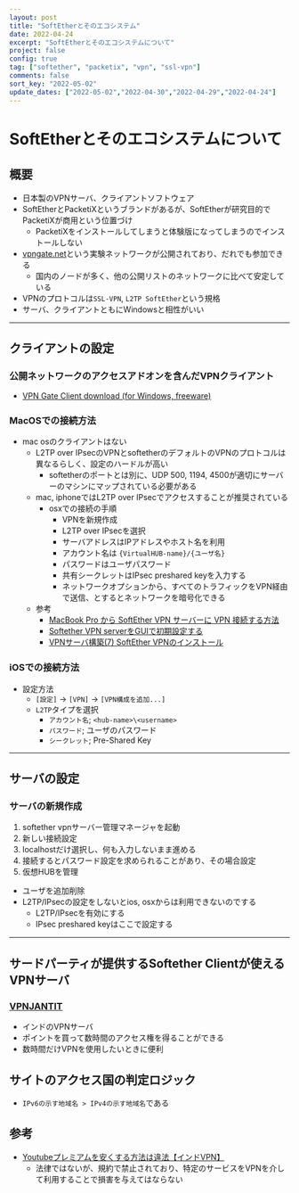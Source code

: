 ```yaml
---
layout: post
title: "SoftEtherとそのエコシステム"
date: 2022-04-24
excerpt: "SoftEtherとそのエコシステムについて"
project: false
config: true
tag: ["softether", "packetix", "vpn", "ssl-vpn"]
comments: false
sort_key: "2022-05-02"
update_dates: ["2022-05-02","2022-04-30","2022-04-29","2022-04-24"]
---
```


# SoftEtherとそのエコシステムについて

## 概要
 - 日本製のVPNサーバ、クライアントソフトウェア
 - SoftEtherとPacketiXというブランドがあるが、SoftEtherが研究目的でPacketiXが商用という位置づけ
   - PacketiXをインストールしてしまうと体験版になってしまうのでインストールしない
 - [vpngate.net](https://www.vpngate.net/ja/)という実験ネットワークが公開されており、だれでも参加できる
   - 国内のノードが多く、他の公開リストのネットワークに比べて安定している
 - VPNのプロトコルは`SSL-VPN`, `L2TP SoftEther`という規格
 - サーバ、クライアントともにWindowsと相性がいい

---

## クライアントの設定

### 公開ネットワークのアクセスアドオンを含んだVPNクライアント
 - [VPN Gate Client download (for Windows, freeware)](https://www.vpngate.net/en/download.aspx)

### MacOSでの接続方法
 - mac osのクライアントはない 
   - L2TP over IPsecのVPNとsoftetherのデフォルトのVPNのプロトコルは異なるらしく、設定のハードルが高い
     - softetherのポートとは別に、UDP 500, 1194, 4500が適切にサーバーのマシンにマップされている必要がある
   - mac, iphoneではL2TP over IPsecでアクセスすることが推奨されている
     - osxでの接続の手順
       - VPNを新規作成
       - L2TP over IPsecを選択
       - サーバアドレスはIPアドレスやホスト名を利用
       - アカウント名は `{VirtualHUB-name}/{ユーザ名}`
       - パスワードはユーザパスワード
       - 共有シークレットはIPsec preshared keyを入力する
       - ネットワークオプションから、すべてのトラフィックをVPN経由で送信、とするとネットワークを暗号化できる
   - 参考
     - [MacBook Pro から SoftEther VPN サーバーに VPN 接続する方法](https://www.gadgets-today.net/?p=6072)
     - [Softether VPN serverをGUIで初期設定する](https://qiita.com/honahuku/items/5a29355faaf363f87654)
     - [VPNサーバ構築(7) SoftEther VPNのインストール](https://zenn.dev/kumatani/articles/vpn-7-installingsoftethervpn)

### iOSでの接続方法
 - 設定方法
   - `[設定]` -> `[VPN]` -> `[VPN構成を追加...]`
   - `L2TP`タイプを選択
     - `アカウント名`; `<hub-name>\<username>`
     - `パスワード`; ユーザのパスワード
     - `シークレット`; Pre-Shared Key

---

## サーバの設定

### サーバの新規作成
 1. softether vpnサーバー管理マネージャを起動
 2. 新しい接続設定
 3. localhostだけ選択し、何も入力しないまま進める
 4. 接続するとパスワード設定を求められることがあり、その場合設定
 5. 仮想HUBを管理
   - ユーザを追加削除
   - L2TP/IPsecの設定をしないとios, osxからは利用できないのでする
     - L2TP/IPsecを有効にする
     - IPsec preshared keyはここで設定する

---

## サードパーティが提供するSoftether Clientが使えるVPNサーバ

### [VPNJANTIT](https://www.vpnjantit.com/free-softether-l2tp-india) 
 - インドのVPNサーバ
 - ポイントを買って数時間のアクセス権を得ることができる
 - 数時間だけVPNを使用したいときに便利

## サイトのアクセス国の判定ロジック
 - `IPv6の示す地域名 > IPv4の示す地域名`である

## 参考
 - [Youtubeプレミアムを安くする方法は違法【インドVPN】](https://kikankou.co.jp/vpn/youtube-premium-vpn-india/)
   - 法律ではないが、規約で禁止されており、特定のサービスをVPNを介して利用することで損害を与えてはならない
